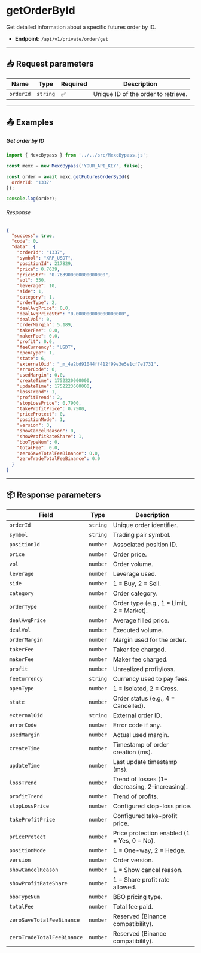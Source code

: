 # getOrderById

Get detailed information about a specific futures order by ID.

- **Endpoint:** `/api/v1/private/order/get`

---

## 📥 Request parameters

| **Name**   | **Type** | **Required** | **Description**                      |
|------------|----------|--------------|--------------------------------------|
| `orderId`  | `string` | ✅           | Unique ID of the order to retrieve. |

---

## 📤 Examples

##### Get order by ID

```js
import { MexcBypass } from '../../src/MexcBypass.js';

const mexc = new MexcBypass('YOUR_API_KEY', false);

const order = await mexc.getFuturesOrderById({
  orderId: '1337'
});

console.log(order);
```

###### Response

```json
{
  "success": true,
  "code": 0,
  "data": {
    "orderId": "1337",
    "symbol": "XRP_USDT",
    "positionId": 217829,
    "price": 0.7639,
    "priceStr": "0.763900000000000000",
    "vol": 350,
    "leverage": 10,
    "side": 1,
    "category": 1,
    "orderType": 2,
    "dealAvgPrice": 0.0,
    "dealAvgPriceStr": "0.000000000000000000",
    "dealVol": 0,
    "orderMargin": 5.189,
    "takerFee": 0.0,
    "makerFee": 0.0,
    "profit": 0.0,
    "feeCurrency": "USDT",
    "openType": 1,
    "state": 6,
    "externalOid": "_m_4a2bd91044ff412f99e3e5e1cf7e1731",
    "errorCode": 0,
    "usedMargin": 0.0,
    "createTime": 1752220000000,
    "updateTime": 1752223600000,
    "lossTrend": 1,
    "profitTrend": 2,
    "stopLossPrice": 0.7900,
    "takeProfitPrice": 0.7500,
    "priceProtect": 0,
    "positionMode": 1,
    "version": 3,
    "showCancelReason": 0,
    "showProfitRateShare": 1,
    "bboTypeNum": 0,
    "totalFee": 0.0,
    "zeroSaveTotalFeeBinance": 0.0,
    "zeroTradeTotalFeeBinance": 0.0
  }
}
```

---

## 📦 Response parameters

| **Field**               | **Type**   | **Description**                              |
|------------------------|------------|----------------------------------------------|
| `orderId`              | `string`   | Unique order identifier.                     |
| `symbol`               | `string`   | Trading pair symbol.                         |
| `positionId`           | `number`   | Associated position ID.                      |
| `price`                | `number`   | Order price.                                 |
| `vol`                  | `number`   | Order volume.                                |
| `leverage`             | `number`   | Leverage used.                               |
| `side`                 | `number`   | 1 = Buy, 2 = Sell.                            |
| `category`             | `number`   | Order category.                              |
| `orderType`            | `number`   | Order type (e.g., 1 = Limit, 2 = Market).     |
| `dealAvgPrice`         | `number`   | Average filled price.                        |
| `dealVol`              | `number`   | Executed volume.                             |
| `orderMargin`          | `number`   | Margin used for the order.                   |
| `takerFee`             | `number`   | Taker fee charged.                           |
| `makerFee`             | `number`   | Maker fee charged.                           |
| `profit`               | `number`   | Unrealized profit/loss.                      |
| `feeCurrency`          | `string`   | Currency used to pay fees.                   |
| `openType`             | `number`   | 1 = Isolated, 2 = Cross.                     |
| `state`                | `number`   | Order status (e.g., 4 = Cancelled).          |
| `externalOid`          | `string`   | External order ID.                           |
| `errorCode`            | `number`   | Error code if any.                           |
| `usedMargin`           | `number`   | Actual used margin.                          |
| `createTime`           | `number`   | Timestamp of order creation (ms).            |
| `updateTime`           | `number`   | Last update timestamp (ms).                  |
| `lossTrend`            | `number`   | Trend of losses (1–decreasing, 2–increasing).|
| `profitTrend`          | `number`   | Trend of profits.                            |
| `stopLossPrice`        | `number`   | Configured stop-loss price.                  |
| `takeProfitPrice`      | `number`   | Configured take-profit price.                |
| `priceProtect`         | `number`   | Price protection enabled (1 = Yes, 0 = No).  |
| `positionMode`         | `number`   | 1 = One-way, 2 = Hedge.                      |
| `version`              | `number`   | Order version.                               |
| `showCancelReason`     | `number`   | 1 = Show cancel reason.                      |
| `showProfitRateShare`  | `number`   | 1 = Share profit rate allowed.               |
| `bboTypeNum`           | `number`   | BBO pricing type.                            |
| `totalFee`             | `number`   | Total fee paid.                              |
| `zeroSaveTotalFeeBinance` | `number` | Reserved (Binance compatibility).            |
| `zeroTradeTotalFeeBinance`| `number` | Reserved (Binance compatibility).            |